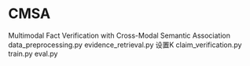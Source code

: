 # CMSA
Multimodal Fact Verification with Cross-Modal Semantic Association
data_preprocessing.py
evidence_retrieval.py 设置K
claim_verification.py
train.py
eval.py

